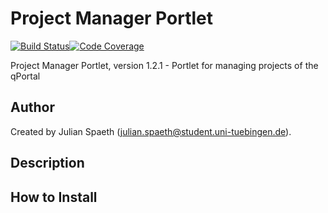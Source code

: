 # Project Manager Portlet

[![Build Status](https://travis-ci.com/qbicsoftware/project-manager-portlet.svg?branch=master)](https://travis-ci.com/qbicsoftware/project-manager-portlet)[![Code Coverage]( https://codecov.io/gh/qbicsoftware/project-manager-portlet/branch/master/graph/badge.svg)](https://codecov.io/gh/qbicsoftware/project-manager-portlet)

Project Manager Portlet, version 1.2.1 - Portlet for managing projects of the qPortal

## Author

Created by Julian Spaeth (julian.spaeth@student.uni-tuebingen.de).

## Description

## How to Install
